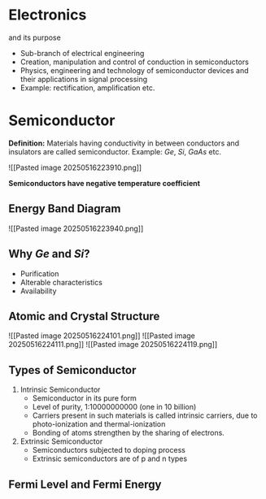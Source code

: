 
# Electronics
and its purpose

- Sub-branch of electrical engineering
- Creation, manipulation and control of conduction in semiconductors
- Physics, engineering and technology of semiconductor devices and their applications in signal processing
- Example: rectification, amplification etc.


# Semiconductor

**Definition:** Materials having conductivity in between conductors and insulators are called semiconductor. Example: $Ge$, $Si$, $GaAs$ etc.

![[Pasted image 20250516223910.png]]

**Semiconductors have negative temperature coefficient**


## Energy Band Diagram

![[Pasted image 20250516223940.png]]


## Why $Ge$ and $Si$?

- Purification
- Alterable characteristics
- Availability

## Atomic and Crystal Structure

![[Pasted image 20250516224101.png]]
![[Pasted image 20250516224111.png]]
![[Pasted image 20250516224119.png]]


## Types of Semiconductor

1. Intrinsic Semiconductor
	- Semiconductor in its pure form
	- Level of purity, 1:10000000000 (one in 10 billion)
	- Carriers present in such materials is called intrinsic carriers, due to photo-ionization and thermal-ionization
	- Bonding of atoms strengthen by the sharing of electrons.
2. Extrinsic Semiconductor
	- Semiconductors subjected to doping process
	- Extrinsic semiconductors are of p and n types


## Fermi Level and Fermi Energy